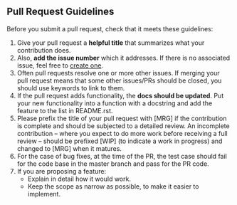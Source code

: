 ## Pull Request Guidelines
Before you submit a pull request, check that it meets these guidelines:
1.	Give your pull request a **helpful title** that summarizes what your contribution does.
2.  Also, **add the issue number** which it addresses. If there is no associated issue, feel free to [create one](https://github.com/jhfjhfj1/autokeras/issues).
2.	Often pull requests resolve one or more other issues. If merging your pull request means that some other issues/PRs should be closed, you should use keywords to link to them.
3.	If the pull request adds functionality, the **docs should be updated**. Put your new functionality into a function with a docstring and add the feature to the list in README.rst.
4.	Please prefix the title of your pull request with [MRG] if the contribution is complete and should be subjected to a detailed review. An incomplete contribution – where you expect to do more work before receiving a full review – should be prefixed [WIP] (to indicate a work in progress) and changed to [MRG] when it matures. 
5.	For the case of bug fixes, at the time of the PR, the test case should fail for the code base in the master branch and pass for the PR code.
6.	If you are proposing a feature:
    * Explain in detail how it would work.
    * Keep the scope as narrow as possible, to make it easier to implement.
